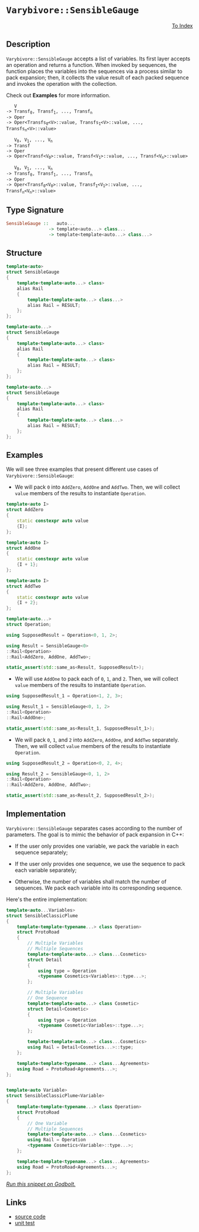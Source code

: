 <!-- Copyright 2024 Feng Mofan
SPDX-License-Identifier: Apache-2.0 -->

# `Varybivore::SensibleGauge`

<p style='text-align: right;'><a href="../../../facilities/metafunctions.md#varybivore-sensible-gauge">To Index</a></p>

## Description

`Varybivore::SensibleGauge` accepts a list of variables.
Its first layer accepts an operation and returns a function.
When invoked by sequences, the function places the variables into the sequences via a process similar to pack expansion;
then, it collects the value result of each packed sequence and invokes the operation with the collection.

Check out **Examples** for more information.

<pre><code>   V
-> Transf<sub>0</sub>, Transf<sub>1</sub>, ..., Transf<sub>n</sub>
-> Oper
-> Oper&lt;Transfs<sub>0</sub>&lt;V&gt;::value, Transfs<sub>1</sub>&lt;V&gt;::value, ..., Transfs<sub>n</sub>&lt;V&gt;::value&gt;</code></pre>

<pre><code>   V<sub>0</sub>, V<sub>1</sub>, ..., V<sub>n</sub>
-> Transf
-> Oper
-> Oper&lt;Transf&lt;V<sub>0</sub>&gt;::value, Transf&lt;V<sub>1</sub>&gt;::value, ..., Transf&lt;V<sub>n</sub>&gt;::value&gt;</code></pre>

<pre><code>   V<sub>0</sub>, V<sub>1</sub>, ..., V<sub>n</sub>
-> Transf<sub>0</sub>, Transf<sub>1</sub>, ..., Transf<sub>n</sub>
-> Oper
-> Oper&lt;Transf<sub>0</sub>&lt;V<sub>0</sub>&gt;::value, Transf<sub>1</sub>&lt;V<sub>1</sub>&gt;::value, ..., Transf<sub>n</sub>&lt;V<sub>n</sub>&gt;::value&gt;</code></pre>

## Type Signature

```Haskell
SensibleGauge ::   auto... 
                -> template<auto...> class...
                -> template<template<auto...> class...>
```

## Structure

```C++
template<auto>
struct SensibleGauge
{
    template<template<auto...> class>
    alias Rail
    {
        template<template<auto...> class...>
        alias Rail = RESULT;
    };
};
```

```C++
template<auto...>
struct SensibleGauge
{
    template<template<auto...> class>
    alias Rail
    {
        template<template<auto...> class>
        alias Rail = RESULT;
    };
};
```

```C++
template<auto...>
struct SensibleGauge
{
    template<template<auto...> class>
    alias Rail
    {
        template<template<auto...> class...>
        alias Rail = RESULT;
    };
};
```

## Examples

We will see three examples that present different use cases of `Varybivore::SensibleGauge`:

- We will pack `0` into `AddZero`, `AddOne` and `AddTwo`.
Then, we will collect `value` members of the results to instantiate `Operation`.

```C++
template<auto I>
struct AddZero 
{ 
    static constexpr auto value
    {I}; 
};

template<auto I>
struct AddOne
{ 
    static constexpr auto value
    {I + 1}; 
};

template<auto I>
struct AddTwo
{ 
    static constexpr auto value
    {I + 2}; 
};

template<auto...>
struct Operation;

using SupposedResult = Operation<0, 1, 2>;

using Result = SensibleGauge<0>
::Rail<Operation>
::Rail<AddZero, AddOne, AddTwo>;

static_assert(std::same_as<Result, SupposedResult>);
```

- We will use `AddOne` to pack each of `0`, `1`, and `2`.
Then, we will collect `value` members of the results to instantiate `Operation`.

```C++
using SupposedResult_1 = Operation<1, 2, 3>;

using Result_1 = SensibleGauge<0, 1, 2>
::Rail<Operation>
::Rail<AddOne>;

static_assert(std::same_as<Result_1, SupposedResult_1>);
```

- We will pack `0`, `1`, and `2` into `AddZero`, `AddOne`, and `AddTwo` separately.
Then, we will collect `value` members of the results to instantiate `Operation`.

```C++
using SupposedResult_2 = Operation<0, 2, 4>;

using Result_2 = SensibleGauge<0, 1, 2>
::Rail<Operation>
::Rail<AddZero, AddOne, AddTwo>;

static_assert(std::same_as<Result_2, SupposedResult_2>);
```

## Implementation

`Varybivore::SensibleGauge` separates cases according to the number of parameters.
The goal is to mimic the behavior of pack expansion in C++:

- If the user only provides one variable, we pack the variable in each sequence separately;

- If the user only provides one sequence, we use the sequence to pack each variable separately;

- Otherwise, the number of variables shall match the number of sequences.
We pack each variable into its corresponding sequence.

Here's the entire implementation:

```C++
template<auto...Variables> 
struct SensibleClassicPlume
{
    template<template<typename...> class Operation>
    struct ProtoRoad
    {
        // Multiple Variables
        // Multiple Sequences
        template<template<auto...> class...Cosmetics>
        struct Detail
        {
            using type = Operation
            <typename Cosmetics<Variables>::type...>;
        };

        // Multiple Variables
        // One Sequence
        template<template<auto...> class Cosmetic>
        struct Detail<Cosmetic>
        {
            using type = Operation
            <typename Cosmetic<Variables>::type...>;
        };

        template<template<auto...> class...Cosmetics>
        using Rail = Detail<Cosmetics...>::type;
    };

    template<template<typename...> class...Agreements>
    using Road = ProtoRoad<Agreements...>;
};


template<auto Variable>
struct SensibleClassicPlume<Variable>
{
    template<template<typename...> class Operation>
    struct ProtoRoad
    {
        // One Variable
        // Multiple Sequences
        template<template<auto...> class...Cosmetics>
        using Rail = Operation
        <typename Cosmetics<Variable>::type...>;
    };

    template<template<typename...> class...Agreements>
    using Road = ProtoRoad<Agreements...>;
};
```

[*Run this snippet on Godbolt.*](https://godbolt.org/#z:OYLghAFBqd5QCxAYwPYBMCmBRdBLAF1QCcAaPECAMzwBtMA7AQwFtMQByARg9KtQYEAysib0QXACx8BBAKoBnTAAUAHpwAMvAFYTStJg1DIApACYAQuYukl9ZATwDKjdAGFUtAK4sGIAMykrgAyeAyYAHI%2BAEaYxCCSAJykAA6oCoRODB7evnppGY4CoeFRLLHxXLaY9kUMQgRMxAQ5Pn6BdpgOWQ1NBCWRMXEJyQqNza15VWN9A2UVEgCUtqhexMjsHASYLCkG2yb%2BbkxeRAB0FwBqTXhM0fQKh9gA1CYaAIJjxF4Oz0KMGXumDcBgUGWQylymDe7xMAHYrB9nsjnttdvtoUc0XsmAcsQBPFKMViYC5nJ7PZCghTPADyROIuKyTxhKOeXx%2BBGeymIqCIACVUEx0KyUfDEe82WyAPTS54AWS8tEce0wz2uxFuQMeSKlyNlCqVKvof0wAEcvIwNjrJXrUTscXi3NiMYdjqdUGSKVSmGCyR4FGxHMhHv5sKK9RzfgARTCNOgRqXixN255eDJGVGEtWHaN0hlMgQpu1ugjZ5hsZ4BoN4ENujVah5PEAgMtEr1hw4S1Pw6NdmHF/VyxXKvCq9U3O5N3V6g208Kmi1W6EzqUu3GY50O11HE7nC7e6lV9I10yd1dsqNc2Px2hu6tx2ssi9ihGDqXpsLALNE17%2BPP0nEhYMO%2BbKluWJLHoGj5nm4DZTpgobYC2bakgenb%2BN2JZwn2mEDi%2ByLrk6RGbnunroS8Pp%2BhcD7Bkh76fpm/JMHQf55jeLF3kctG1goHbIa22b9quvbCbCq4kaW24buBRIVmh5JhpS1Jku8wDEJgOyMAQ9Grox36CsKbHcryApCiKRxqRpWmCHxFFiaJeEfPh7ySbuHoTpqCHPp8BDfL8/wMIC9Agr64KQj4m7wUCPnJhJ0nEQlm6ofJ/HKWF%2BZAXUPmXn5nImXyqCGSKIlvgRzxzgu0X0O%2BBojsaar/EuDDWu%2BblbuiMnufuimUSpNEnjBum2nq%2BnPMxrG5pljLZeVsnEpWPF1kc1WYgJqH8WJYE4Q58WdYl%2B3JRBbBpVRdlnFZmlsLZOUomNxXGTyhXFW6l02Tpm1ObCO1fTC0oAFSA0DwPSn9QMACrYEI4NA6DHwA8DiNw%2BJsJmP4YRUl4WB/m4aAtZgKQ6bFHztWRzwAJI%2BVezwAFpxKgvTEAOCJphm36ocZYzoC2YTbOpYgAPp4zMghurzpAUyymGvD9EowqTHmU%2Bevn%2BVy86YIzzMWKzX4/jm/7sgQ3MgLzmD87QQsCCLBBi4IEtK9g/1djLuFyyTSVumTDswtT4MAO4M%2BMNrijrmYc1NXM84IZuMhbwuNKLRzi5LYaA87jlu65HsEnJJKbR81OATNzK/fDcrg4hXIaC5Y1CF4KQFJg6D8ohRrGUXwEDkciaRyb0fm5bQUJzbSd2881dhqQPdG1HfOx4P1u2wQEsT47U%2Brr3psD/Hhgj24yer2nzkYZn92t8qxmBcFwLUrWEVsG6q8wi2L1HB32XKy/nFunTvKMxL6t/7PH9oHJo9FS6%2BSZMgAWYU4gEAgL3BQJIYGhjcC3BQRoJZ1wbukJu6CjRPEWLtd4BoK5jGeFwGubM/j10bs3c%2BBABZcHbgWWasJu4bxnn3Oegsd6J33mPQ%2B68RqG2NlveefC97J0oanYRuUxH9wkVbYeS8JZmCeE7Y%2B4YIFnwwcqJhl8AR4CBKFMEd8oSPwllUZ46jP4gFfm4d%2BJdwwfC/gmN%2B4RNYnxcjMYMKClDNAQVwpBbAUFunwfo6x2C6ERMYTI7ARCIGkMrjYqhutom4PoXoxhZgWFZWZMfNw08FE8Ljso3eqjx5PDkSiTeijeHlP4dIjRNTkR1NKQvFRo9l6pNTpo9h2jT7UNiQLXJU0r7GJCrfCEFijgaCsWonyL9zJuicUWOxE0uJuF/qAsgdJPHjAliAxm4DM6%2BNrP4uBQTjYhMwGEo4IyzBYNoZkx5hCuwcGWLQTgABWXgfgOBaFIKgTgRTLDWHZKsdYOY0Y8FIAQTQnzlgAGsQA/MkGcDQkguBwn8BoH5GgzAADYiVmAABxkv0JwSQvAWASA0PMgFQKQUcF4AoEA8yEWAs%2BaQOAsAYCIBAKsAgKRTjkEoGgXYdA4gRBJJwVQZKiUAFoiWSGeMAZAyAKEYrMLwJuhASB4G5lUfgggRBiHYFIGQghFAqHUNy0gugqh%2B0ZCkTgPAvm/P%2BYi4FnBaSnFFVyVAVBngKuVaq9VmrtVnFyRADwUr6DEFeLCxYvAuVaGWBAJAkqUjSrIBQCAOa80gGAFIJ5NBlRxHZRAaIProhhCaPid1vB63MGIPiWk0RtBdC5XCyV10CDzloE2h1WBoheGAMcWgtB2XcF4FgFghhgDiFHXgDS3QABuiEfWYFUF0U4mw4Wm2%2BQ62gxjGTto8FgH1fk8B0rnaQLdxBoi4NjIuowZ6jCIuWFQAwwAFCXDwJgP2gEAVwtNcIUQ4grUQdtWoH1Tr9BLpQNYaw%2BhjHssgMsVAhMsizqVVzXMphwWWDMMyp9mosCYYgMsTo3RnAQFcJMPwVQQhhEGOUYYVQCiZAEMx/I6ReMMDmEMSo1Rag9HGC0TwbQ9B0bqIzfo7H5hcdsFJ/j0wpMic45UWjUKNhLCpRwP5pAmW8BZaGxVKq1Uaq1VIGNzwIC4ANUm8w/guCpvhd%2B5YCBMDCmGDR0gqLJD%2BDOIkfwcJJBYrMJIIlDKflEuSCemlpA6XubOESrgRKyWJDJVl9FXAfnhaJaZn1LK2Ucq89yzNAqs1CoDWKgtRbE2yrYJwJoLAN1wiVUwdKmYuCJDOFwTFer8BEEo3oCD5roPSFg0oeDDrdBPJdUwN1c7PXGe9Q6ll/qRWnGeMG54HWus9b69%2BAbQ3MWOfjbmxNyb/BmE8%2BmnldXmtxHFYW1ACbhjHe6z6IwA2uDzIrdsYg1ba0OtbY25tpAofts7d2hwMP%2B3aSHSOoFY6J1TpnTDhdS6V0Y7XT2vAW7Z1At3fu7YMPj0%2BrPdEC9%2BIr2bCBbe%2B9cKn0vqUG%2B/HX5v18D/QBoDIG5Iw6m1By1s3ZBwftUCpbSGv3EasJYdD0RqPYdw1bTgBGjZEdQ6R8jcRKPbqw%2BJ4nDGmMyamEEBg6BtMLG44JuoGnUiO6yHb1T8nJN9Gd57gQin3diZmBMS3LG1OzGU6JwzCh9OWo2yZszvqOBHeIJ17rvX/vncG8NjQjnnPjfux5tN3nSC%2Bf8/EQLyXaUBEG1iuERW4S4skDF1VVQE/ldsJV57NX4B1eFYGj7b3iCtc2B1iNLAFAbq1Rui7GIxijZc0aybshpsS%2BtfIebMudABFICttbHqjPx7K36hrQaQ2j7VePyfzxp%2BDdn1yONX3btxHu/4J7fPXuP7zQPz/iaQCT4bgLDfgLHfjAinqqnwHQKDuDnWg2u2jDnDh2l2j2sjl9gOmjj6pjpOmIDjg%2Bnjh%2BszvOkTputug6hTsgAetTtHCekCnTgzkzjepqGzrwBzq%2BjsDzl%2BtVvzkwP%2BoBsBqBqLsvuLhIJLjahvghtvgYArnrjYHTmrsChrkFJwNKJHIrtYGRuZhRkasboFr7n4Ixjbs7mxqUJHg7oUFkM7jxnUAHnJjUGbvUOpiHjYRJn7lphHjpnJg4bkKHkHkpsYe4R5isGsAZgESeofttpwMniwGPhPlPjPhuOQk5mNiQAXm/tVj5n5lgOXhtilnSmYINv4P4D8gStigygUXCNlqVuEayh3pysXsFj8mFj8mSsSokEkLihFlwIECev4FtsypwEXmkUZrqpUX0dUV3ssE%2BhkM4JIEAA%3D%3D)

## Links

- [source code](../../../../conceptrodon/varybivore/sensible_gauge.hpp)
- [unit test](../../../../tests/unit/metafunctions/varybivore/sensible_gauge.test.hpp)
